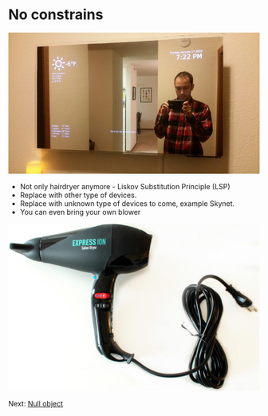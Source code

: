 # No constrains

![Raspberry pi powered smart mirror](img/mirror.jpeg)

* Not only hairdryer anymore - Liskov Substitution Principle (LSP)
* Replace with other type of devices.
* Replace with unknown type of devices to come, example Skynet.
* You can even bring your own blower

![](img/byo.jpg)

Next: [Null object](null.md)
